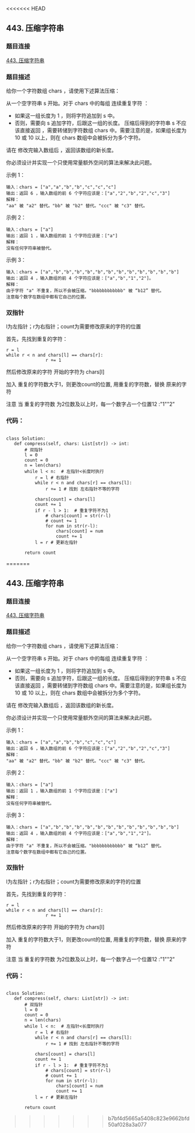 <<<<<<< HEAD
## 443. 压缩字符串
### 题目连接
[443. 压缩字符串](https://leetcode-cn.com/problems/string-compression/)
### 题目描述
给你一个字符数组 chars ，请使用下述算法压缩：

从一个空字符串 s 开始。对于 chars 中的每组 连续重复字符 ：

- 如果这一组长度为 1 ，则将字符追加到 s 中。
- 否则，需要向 s 追加字符，后跟这一组的长度。
压缩后得到的字符串 s 不应该直接返回 ，需要转储到字符数组 chars 中。需要注意的是，如果组长度为 10 或 10 以上，则在 chars 数组中会被拆分为多个字符。

请在 修改完输入数组后 ，返回该数组的新长度。

你必须设计并实现一个只使用常量额外空间的算法来解决此问题。

 

示例 1：
```
输入：chars = ["a","a","b","b","c","c","c"]
输出：返回 6 ，输入数组的前 6 个字符应该是：["a","2","b","2","c","3"]
解释：
"aa" 被 "a2" 替代。"bb" 被 "b2" 替代。"ccc" 被 "c3" 替代。
```
示例 2：
```
输入：chars = ["a"]
输出：返回 1 ，输入数组的前 1 个字符应该是：["a"]
解释：
没有任何字符串被替代。
```
示例 3：
```
输入：chars = ["a","b","b","b","b","b","b","b","b","b","b","b","b"]
输出：返回 4 ，输入数组的前 4 个字符应该是：["a","b","1","2"]。
解释：
由于字符 "a" 不重复，所以不会被压缩。"bbbbbbbbbbbb" 被 “b12” 替代。
注意每个数字在数组中都有它自己的位置。
 ```
 
 ### 双指针
 
 l为左指针；r为右指针；count为需要修改原来的字符的位置
 
 首先，先找到重复的字符：
 ```
 r = l
 while r < n and chars[l] == chars[r]:
				r += 1
 ```
 
 然后修改原来的字符
 开始的字符为 chars[l]
 
 加入 重复的字符数大于1，则更改count的位置, 用重复的字符数，替换 原来的字符 
 
 注意 当 重复的字符数 为2位数及以上时，每一个数字占一个位置12 :"1""2"
 
 ### 代码：
 
 ```
 
 class Solution:
    def compress(self, chars: List[str]) -> int:
        # 双指针
        l = 0 
        count = 0
        n = len(chars)
        while l < n:  # 左指针<长度时执行
            r = l # 右指针
            while r < n and chars[r] == chars[l]:
                r += 1 # 找到 左右指针不等的字符
             
            chars[count] = chars[l]
            count += 1
            if r - l > 1:  # 重复字符不为1
                # chars[count] = str(r-l)
                # count += 1
                for num in str(r-l):
                    chars[count] = num
                    count += 1
            l = r # 更新左指针
        
        return count
 ```
=======
## 443. 压缩字符串
### 题目连接
[443. 压缩字符串](https://leetcode-cn.com/problems/string-compression/)
### 题目描述
给你一个字符数组 chars ，请使用下述算法压缩：

从一个空字符串 s 开始。对于 chars 中的每组 连续重复字符 ：

- 如果这一组长度为 1 ，则将字符追加到 s 中。
- 否则，需要向 s 追加字符，后跟这一组的长度。
压缩后得到的字符串 s 不应该直接返回 ，需要转储到字符数组 chars 中。需要注意的是，如果组长度为 10 或 10 以上，则在 chars 数组中会被拆分为多个字符。

请在 修改完输入数组后 ，返回该数组的新长度。

你必须设计并实现一个只使用常量额外空间的算法来解决此问题。

 

示例 1：
```
输入：chars = ["a","a","b","b","c","c","c"]
输出：返回 6 ，输入数组的前 6 个字符应该是：["a","2","b","2","c","3"]
解释：
"aa" 被 "a2" 替代。"bb" 被 "b2" 替代。"ccc" 被 "c3" 替代。
```
示例 2：
```
输入：chars = ["a"]
输出：返回 1 ，输入数组的前 1 个字符应该是：["a"]
解释：
没有任何字符串被替代。
```
示例 3：
```
输入：chars = ["a","b","b","b","b","b","b","b","b","b","b","b","b"]
输出：返回 4 ，输入数组的前 4 个字符应该是：["a","b","1","2"]。
解释：
由于字符 "a" 不重复，所以不会被压缩。"bbbbbbbbbbbb" 被 “b12” 替代。
注意每个数字在数组中都有它自己的位置。
 ```
 
 ### 双指针
 
 l为左指针；r为右指针；count为需要修改原来的字符的位置
 
 首先，先找到重复的字符：
 ```
 r = l
 while r < n and chars[l] == chars[r]:
				r += 1
 ```
 
 然后修改原来的字符
 开始的字符为 chars[l]
 
 加入 重复的字符数大于1，则更改count的位置, 用重复的字符数，替换 原来的字符 
 
 注意 当 重复的字符数 为2位数及以上时，每一个数字占一个位置12 :"1""2"
 
 ### 代码：
 
 ```
 
 class Solution:
    def compress(self, chars: List[str]) -> int:
        # 双指针
        l = 0 
        count = 0
        n = len(chars)
        while l < n:  # 左指针<长度时执行
            r = l # 右指针
            while r < n and chars[r] == chars[l]:
                r += 1 # 找到 左右指针不等的字符
             
            chars[count] = chars[l]
            count += 1
            if r - l > 1:  # 重复字符不为1
                # chars[count] = str(r-l)
                # count += 1
                for num in str(r-l):
                    chars[count] = num
                    count += 1
            l = r # 更新左指针
        
        return count
 ```
>>>>>>> b7bf4d5665a5408c823e9662bfd50af028a3a077

